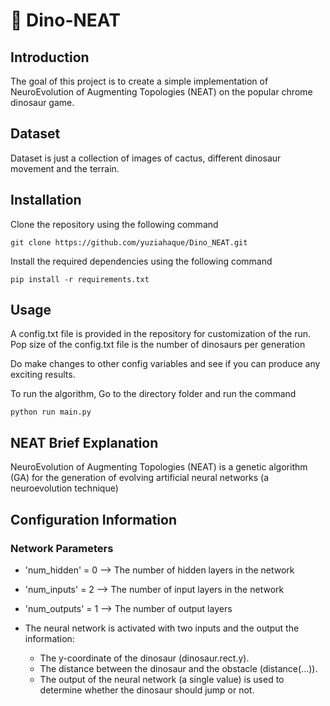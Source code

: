 # 🦖 Dino-NEAT

## Introduction
 The goal of this project is to create a simple implementation of NeuroEvolution of Augmenting Topologies (NEAT) on the popular chrome dinosaur game.
 
 ## Dataset
 Dataset is just a collection of images of cactus, different dinosaur movement and the terrain.

 ## Installation
 Clone the repository using the following command

 ```
 git clone https://github.com/yuziahaque/Dino_NEAT.git
 ```

 Install the required dependencies using the following command

 ```
 pip install -r requirements.txt
 ```

 ## Usage

 A config.txt file is provided in the repository for customization of the run.
 Pop size of the config.txt file is the number of dinosaurs per generation

 Do make changes to other config variables and see if you can produce any exciting results.

 To run the algorithm, Go to the directory folder and run the command
 ```
 python run main.py
 ```

 ## NEAT Brief Explanation
 NeuroEvolution of Augmenting Topologies (NEAT) is a genetic algorithm (GA) for the generation of evolving artificial neural networks (a neuroevolution technique)


 ## Configuration Information

 ### Network Parameters
  - 'num_hidden' = 0 --> The number of hidden layers in the network
  - 'num_inputs' = 2 --> The number of input layers in the network
  - 'num_outputs' = 1 --> The number of output layers

  - The neural network is activated with two inputs and the output the information:

    - The y-coordinate of the dinosaur (dinosaur.rect.y).
    - The distance between the dinosaur and the obstacle (distance(...)).
    - The output of the neural network (a single value) is used to determine whether the dinosaur should jump or not.